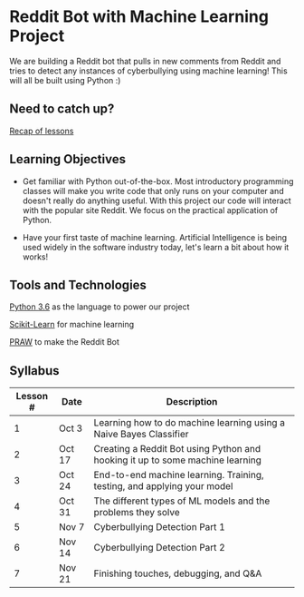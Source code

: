 # Reddit Bot with Machine Learning Project
We are building a Reddit bot that pulls in new comments from Reddit and tries to detect any instances of cyberbullying using machine learning! This will all be built using Python :)

## Need to catch up?
[Recap of lessons](https://dynalist.io/d/WZCbxjXQUOw0CD0NYiGQjtF_)

## Learning Objectives

- Get familiar with Python out-of-the-box. Most introductory programming classes will make you write code that only runs on your computer and doesn't really do anything useful. With this project our code will interact with the popular site Reddit. We focus on the practical application of Python.

- Have your first taste of machine learning. Artificial Intelligence is being used widely in the software industry today, let's learn a bit about how it works!

## Tools and Technologies

[Python 3.6](https://www.python.org/downloads/release/python-366/) as the language to power our project

[Scikit-Learn](http://scikit-learn.org/stable/) for machine learning

[PRAW](https://praw.readthedocs.io/en/latest/) to make the Reddit Bot

## Syllabus

Lesson # | Date | Description
--|--|--
1 | Oct 3 | Learning how to do machine learning using a Naive Bayes Classifier
2 | Oct 17 | Creating a Reddit Bot using Python and hooking it up to some machine learning
3 | Oct 24 | End-to-end machine learning. Training, testing, and applying your model
4 | Oct 31 | The different types of ML models and the problems they solve
5 | Nov 7 | Cyberbullying Detection Part 1
6 | Nov 14 | Cyberbullying Detection Part 2
7 | Nov 21 | Finishing touches, debugging, and Q&A
